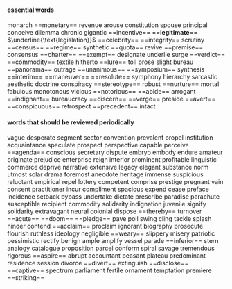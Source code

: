 #### essential words
monarch ==monetary== revenue arouse constitution spouse principal conceive dilemma chronic gigantic ==incentive== ==**legitimate**== $\underline{\text{legislation}}$ ==celebrity== ==integrity== scrutiny ==census== ==regime== synthetic ==quota== revive ==premise== consensus ==charter== ==exempt== designate underlie surge ==verdict== ==commodity== textile hitherto ==lure== toll prose slight bureau ==panorama== outrage ==unanimous== ==symposium== synthesis ==interim== ==maneuver== ==resolute== symphony hierarchy sarcastic aesthetic doctrine conspiracy ==stereotype== robust ==nurture== mortal fabulous monotonous vicious ==notorious== ==abide== arrogant ==indignant== bureaucracy ==discern== ==verge== preside ==avert== ==conspicuous== retrospect ==precedent== intact


#### words that should be reviewed periodically
vague desperate segment sector convention prevalent propel institution acquaintance  speculate prospect perspective capable perceive ==agenda== conscious secretary dispute embryo embody endure amateur originate prejudice enterprise reign interior prominent profitable linguistic commerce deprive narrative extensive legacy elegant substance norm utmost solar drama foremost anecdote heritage immense suspicious reluctant empirical repel lottery competent comprise prestige pregnant vain consent practitioner incur compliment spacious expend cease preface incidence setback bypass undertake dictate prescribe paradise parachute susceptible recipient commodity solidarity indignation juvenile signify solidarity extravagant neural colonial dispose ==thereby== turnover ==acute== ==doom== ==pledge== pave poll swing cling tackle splash hinder contend ==acclaim== proclaim ignorant biography prosecute flourish ruthless ideology negligible ==weary== slippery misery patriotic pessimistic rectify benign ample amplify vessel parade ==inferior== stern analogy catalogue proposition parcel conform spiral savage tremendous rigorous ==aspire== abrupt accountant peasant plateau predominant residence session divorce ==divert== extinguish ==disclose== ==captive== spectrum parliament fertile ornament temptation premiere ==striking== 